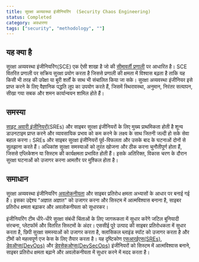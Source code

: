 ```yaml
---
title: सुरक्षा अव्यवस्था इंजीनियरिंग  (Security Chaos Engineering)
status: Completed
category: अवधारणा
tags: ["security", "methodology", ""]
---
```


## यह क्या है


सुरक्षा अव्यवस्था इंजीनियरिंग(SCE) एक ऐसी शाखा है जो की [सीमावर्ती प्रणाली](/chaos-engineering/) पर आधारित है।
SCE वितरित प्रणाली पर सक्रिय सुरक्षा प्रयोग करता है जिससे प्रणाली की क्षमता में विश्वास बढ़ता है ताकि यह
किसी भी तरह की उपेक्षा या बुरी शर्तों के साथ भी संचालित किया जा सके। सुरक्षा अव्यवस्था इंजीनियर इसे प्राप्त करने के लिए वैज्ञानिक पद्धति लूप का उपयोग करते हैं,
जिसमें स्थिरावस्था, अनुमान, निरंतर सत्यापन, सीखा गया सबक और शमन कार्यान्वयन शामिल होते हैं।


## समस्या


[साइट अवारी इंजीनियरों](/site-reliability-engineering/)(SREs) और साइबर सुरक्षा इंजीनियरों के लिए मुख्य प्राथमिकता होती है 
शून्य डाउनटाइम प्राप्त करने और व्यावसायिक प्रभाव को कम करने के लक्ष्य के साथ जितनी जल्दी हो सके सेवा बहाल करना।
SREs और साइबर सुरक्षा इंजीनियरों पूर्व-विफलता और उसके बाद के घटनाओं दोनों से सुलझाना करते हैं।
अधिकांश सुरक्षा समस्याओं को तुरंत खोजना और ठीक करना चुनौतीपूर्ण होता हैं, जिससे एप्लिकेशन या सिस्टम की कार्यक्षमता प्रभावित होती हैं।
इसके अतिरिक्त, विकास चरण के दौरान सुरक्षा घटनाओं को उजागर करना आमतौर पर मुश्किल होता है।


## समाधान

सुरक्षा अव्यवस्था इंजीनियरिंग [अवलोकनीयता](/observability/) और साइबर प्रतिरोध क्षमता अभ्यासों के आधार पर बनाई गई है।
इसका उद्देश्य "अज्ञात अज्ञात" को उजागर करना और सिस्टम में आत्मविश्वास बनाना है,
साइबर प्रतिरोध क्षमता बढ़ाकर और अवलोकनीयता को सुधारकर।

इंजीनियरिंग टीम धीरे-धीरे सुरक्षा संबंधी चिंताओं के लिए जागरूकता में सुधार करेंगे
जटिल बुनियादी संरचना, प्लेटफॉर्म और वितरित सिस्टमों के अंदर।
एससीई पूरे उत्पाद की साइबर प्रतिरोधकता में सुधार करता है, छिपी सुरक्षा समस्याओं को उजागर करता है,
क्लासिकल ब्लाइंड स्पॉट को उजागर करता है और टीमों को महत्वपूर्ण एज केस के लिए तैयार करता है। 
यह दृष्टिकोण [एसआरईएस(SREs)](/site-reliability-engineering/), [डेवऑप्स(DevOps)](/devops/) और [डेवसेकओप्स(DevSecOps)](/devsecops/) इंजीनियरों को सिस्टम में आत्मविश्वास बनाने,
साइबर प्रतिरोध क्षमता बढ़ाने और अवलोकनीयता में सुधार करने में मदद करता है।